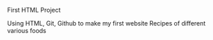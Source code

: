 First HTML Project

Using HTML, Git, Github to make my first website
Recipes of different various foods